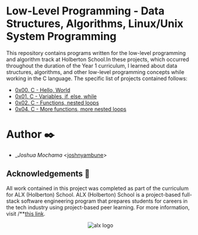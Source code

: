 # Low-Level Programming - Data Structures, Algorithms, Linux/Unix System Programming


This repository contains programs written for the low-level programming and
algorithm track at Holberton School.In these projects, which  occurred
throughout the duration of the Year 1 curriculum, I learned about data
structures, algorithms, and other low-level programming concepts while
working in the C language. The specific list of projects contained follows:

* [0x00. C - Hello, World](./0x00-hello_world)
* [0x01. C - Variables, if, else, while](./0x01-variables_if_else_while)
* [0x02. C - Functions, nested loops](./0x02-functions_nested_loops)
* [0x04. C - More functions, more nested loops](./0x04-more_functions_nested_loops)

# Author :black_nib:

* __Joshua Mochama_ <[joshnyambune](https://github.com/joshnyambune)>
## Acknowledgements :pray:
All work contained in this project was completed as part of the curriculum for
ALX (Holberton) School. ALX (Holberton) School is a project-based full-stack software
engineering program that prepares students for careers in the tech industry
using project-based peer learning. For more information, visit
/**[this link](https://www.alxafrica.com/).

<p align="center">
  <img src="https://theme.zdassets.com/theme_assets/10239256/f69718478ae7ecaaae43d9f8aefd9638c313b55e.jpg"
       alt="alx logo" >
</p>

